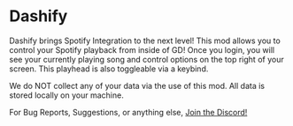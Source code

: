 # Dashify

Dashify brings Spotify Integration to the next level! This mod allows you to control your Spotify playback from inside of GD! Once you login, you will see your currently playing song and control options on the top right of your screen. This playhead is also toggleable via a keybind.

We do NOT collect any of your data via the use of this mod. All data is stored locally on your machine.

For Bug Reports, Suggestions, or anything else, [Join the Discord!](https://discord.gg/FtVqAhcWQN)
